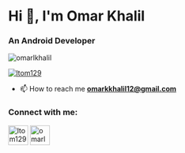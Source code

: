 <h1 align="start">Hi 👋, I'm Omar Khalil</h1>
<h3 align="start">An Android Developer</h3>

<p align="left"> 
  <img src="https://komarev.com/ghpvc/?username=omarlkhalil&label=Profile%20views&color=0e75b6&style=flat" alt="omarlkhalil" />
</p>

<p align="left"> <a href="https://twitter.com/ltom129" target="blank"><img src="https://img.shields.io/twitter/follow/ltom129?logo=twitter&style=for-the-badge" alt="ltom129" /></a> </p>

- 📫 How to reach me **omarkkhalil12@gmail.com**

<h3 align="left">Connect with me:</h3>
<p align="left">
  <a href="https://twitter.com/ltom1290" target="blank"><img align="center" src="https://raw.githubusercontent.com/rahuldkjain/github-profile-readme-generator/master/src/images/icons/Social/twitter.svg" alt="ltom1290" height="40" width="40" /></a>
  <a href="https://www.linkedin.com/in/omarlkhalil/" target="blank">
    <img align="center" src="https://cdn.iconscout.com/icon/premium/png-256-thumb/linkedin-3506278-2932736.png?f=webp" alt="omarlkhalil" height="40" width="40" />
  </a>
</p>

